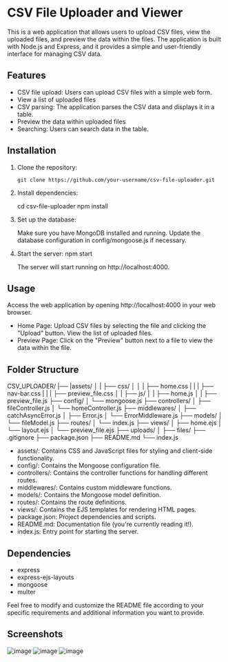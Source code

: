 # CSV File Uploader and Viewer

This is a web application that allows users to upload CSV files, view the uploaded files, and preview the data within the files. The application is built with Node.js and Express, and it provides a simple and user-friendly interface for managing CSV data.

## Features

- CSV file upload: Users can upload CSV files with a simple web form.
- View a list of uploaded files
- CSV parsing: The application parses the CSV data and displays it in a table.
- Preview the data within uploaded files
- Searching: Users can search data in the table.

## Installation

1. Clone the repository:

   ```shell
   git clone https://github.com/your-username/csv-file-uploader.git
   ```

2. Install dependencies:

   cd csv-file-uploader
   npm install

3. Set up the database:

   Make sure you have MongoDB installed and running.
   Update the database configuration in config/mongoose.js if necessary.

4. Start the server:
   npm start

   The server will start running on http://localhost:4000.

## Usage

Access the web application by opening http://localhost:4000 in your web browser.

- Home Page:
  Upload CSV files by selecting the file and clicking the "Upload" button.
  View the list of uploaded files.
- Preview Page:
  Click on the "Preview" button next to a file to view the data within the file.

## Folder Structure

   CSV_UPLOADER/
   |── |assets/
   │   |      ├── css/
   │   │      |     ├── home.css
   |   |      |     ├── nav-bar.css
   |   |      |     ├── preview_file.css
   │   |      ├── js/
   │   |            ├── home.js
   │   |            ├── preview_file.js
   ├── config/
   │   └── mongoose.js
   ├── controllers/
   │   ├── fileController.js
   │   └── homeController.js
   ├── middlewares/
   │   ├── catchAsyncError.js
   │   ├── Error.js
   │   └── ErrorMiddleware.js
   ├── models/
   │   └── fileModel.js
   ├── routes/
   │   └── index.js
   ├── views/
   │   ├── home.ejs
   │   └── layout.ejs
   │   └── preview_file.ejs
   ├── uploads/
   │   ├── files/
   ├── .gitignore
   ├── package.json
   ├── README.md
   └── index.js

- assets/: Contains CSS and JavaScript files for styling and client-side functionality.
- config/: Contains the Mongoose configuration file.
- controllers/: Contains the controller functions for handling different routes.
- middlewares/: Contains custom middleware functions.
- models/: Contains the Mongoose model definition.
- routes/: Contains the route definitions.
- views/: Contains the EJS templates for rendering HTML pages.
- package.json: Project dependencies and scripts.
- README.md: Documentation file (you're currently reading it!).
- index.js: Entry point for starting the server.

## Dependencies

- express
- express-ejs-layouts
- mongoose
- multer

Feel free to modify and customize the README file according to your specific requirements and additional information you want to provide.

## Screenshots
![image](https://github.com/DeepakKumarVermaRamgarh/CSV_FileUploader/assets/128968635/9fd489a6-5348-4f20-a7ac-245ba0c6910b)
![image](https://github.com/DeepakKumarVermaRamgarh/CSV_FileUploader/assets/128968635/888bb1dc-ee29-452f-861b-ef683a16f2be)
![image](https://github.com/DeepakKumarVermaRamgarh/CSV_FileUploader/assets/128968635/fa839496-691a-452e-9fe8-998dee163a96)


